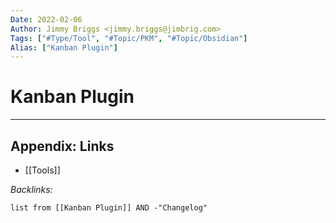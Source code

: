 ```yaml
---
Date: 2022-02-06
Author: Jimmy Briggs <jimmy.briggs@jimbrig.com>
Tags: ["#Type/Tool", "#Topic/PKM", "#Topic/Obsidian"]
Alias: ["Kanban Plugin"]
---
```


# Kanban Plugin

***

## Appendix: Links

- [[Tools]]

*Backlinks:*

```dataview
list from [[Kanban Plugin]] AND -"Changelog"
```